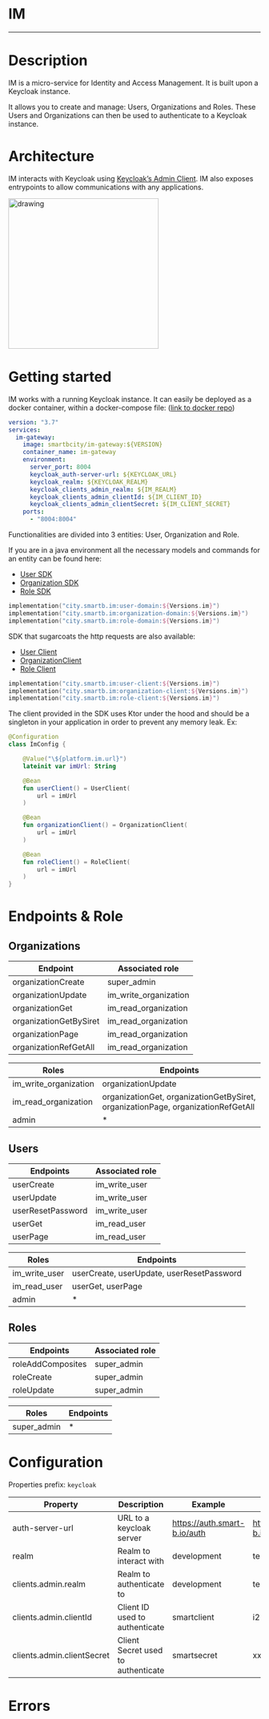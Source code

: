 # IM

---

# Description

IM is a micro-service for Identity and Access Management. It is built upon a Keycloak instance.

It allows you to create and manage: Users, Organizations and Roles. These Users and Organizations can then be used to authenticate to a Keycloak instance.

# Architecture

IM interacts with Keycloak using [Keycloak’s Admin Client](https://mvnrepository.com/artifact/org.keycloak/keycloak-admin-client). IM also exposes entrypoints to allow communications with any applications.

<img src="https://docs.smartb.city/s3/docs/im/diagrams/architecture.png" alt="drawing" width="300"/>

# Getting started

IM works with a running Keycloak instance. It can easily be deployed as a docker container, within a docker-compose file: ([link to docker repo](https://hub.docker.com/r/smartbcity/i2-gateway))

```yaml
version: "3.7"
services:
  im-gateway:
    image: smartbcity/im-gateway:${VERSION}
    container_name: im-gateway
    environment:
      server_port: 8004
      keycloak_auth-server-url: ${KEYCLOAK_URL}      
      keycloak_realm: ${KEYCLOAK_REALM}
      keycloak_clients_admin_realm: ${IM_REALM}
      keycloak_clients_admin_clientId: ${IM_CLIENT_ID}
      keycloak_clients_admin_clientSecret: ${IM_CLIENT_SECRET}
    ports:
      - "8004:8004"
```

Functionalities are divided into 3 entities: User, Organization and Role.

If you are in a java environment all the necessary models and commands for an entity can be found here:

- [User SDK](https://mvnrepository.com/artifact/city.smartb.im/user-domain)
- [Organization SDK](https://mvnrepository.com/artifact/city.smartb.im/organization-domain)
- [Role SDK](https://mvnrepository.com/artifact/city.smartb.im/role-domain)

```kotlin
implementation("city.smartb.im:user-domain:${Versions.im}")
implementation("city.smartb.im:organization-domain:${Versions.im}")
implementation("city.smartb.im:role-domain:${Versions.im}")
```

SDK that sugarcoats the http requests are also available:
- [User Client](https://mvnrepository.com/artifact/city.smartb.im/user-client)
- [OrganizationClient](https://mvnrepository.com/artifact/city.smartb.im/organization-client)
- [Role Client](https://mvnrepository.com/artifact/city.smartb.im/role-client)

```kotlin
implementation("city.smartb.im:user-client:${Versions.im}")
implementation("city.smartb.im:organization-client:${Versions.im}")
implementation("city.smartb.im:role-client:${Versions.im}")
```

The client provided in the SDK uses Ktor under the hood and should be a singleton in your application in order to prevent any memory leak. Ex:

```kotlin
@Configuration
class ImConfig {

    @Value("\${platform.im.url}")
    lateinit var imUrl: String

    @Bean
    fun userClient() = UserClient(
        url = imUrl
    )

    @Bean
    fun organizationClient() = OrganizationClient(
        url = imUrl
    )

    @Bean
    fun roleClient() = RoleClient(
        url = imUrl
    )
}
```

# Endpoints & Role

## Organizations

| Endpoint | Associated role       |
| --- |-----------------------|
| organizationCreate | super_admin           |
| organizationUpdate | im_write_organization |
| organizationGet | im_read_organization  |
| organizationGetBySiret | im_read_organization  |
| organizationPage | im_read_organization  |
| organizationRefGetAll | im_read_organization  |

| Roles                 | Endpoints |
|-----------------------| --- |
| im_write_organization | organizationUpdate |
| im_read_organization  | organizationGet, organizationGetBySiret, organizationPage, organizationRefGetAll |
| admin                 | * |

## Users

| Endpoints | Associated role |
| --- |--------------|
| userCreate | im_write_user |
| userUpdate | im_write_user |
| userResetPassword | im_write_user |
| userGet | im_read_user |
| userPage | im_read_user |

| Roles         | Endpoints |
|---------------|---|
| im_write_user | userCreate, userUpdate, userResetPassword |
| im_read_user  | userGet, userPage |
| admin         | * |

## Roles

| Endpoints | Associated role |
| --- |-----------------|
| roleAddComposites | super_admin     |
| roleCreate | super_admin     |
| roleUpdate | super_admin     |

| Roles       | Endpoints |
|-------------| --- |
| super_admin | * |

# Configuration

Properties prefix: `keycloak`

| Property | Description | Example | Default |
| --- | --- | --- | --- |
| auth-server-url | URL to a keycloak server | https://auth.smart-b.io/auth | https://auth.tracabois.smart-b.io/auth |
| realm | Realm to interact with | development | test |
| clients.admin.realm | Realm to authenticate to | development | test |
| clients.admin.clientId | Client ID used to authenticate | smartclient | i2-api |
| clients.admin.clientSecret | Client Secret used to authenticate | smartsecret | xxxxx |

# Errors